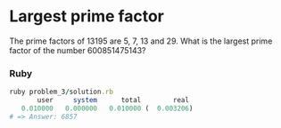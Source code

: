 Largest prime factor
====================

The prime factors of 13195 are 5, 7, 13 and 29.
What is the largest prime factor of the number 600851475143?

### Ruby
```ruby
ruby problem_3/solution.rb
       user     system      total        real
   0.010000   0.000000   0.010000 (  0.003206)
# => Answer: 6857
```